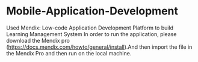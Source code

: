 # Mobile-Application-Development
Used  Mendix: Low-code Application Development Platform to build Learning Management System
In order to run the application, please download the Mendix pro (https://docs.mendix.com/howto/general/install).And then import the file in the Mendix Pro and then run on the local machine.
